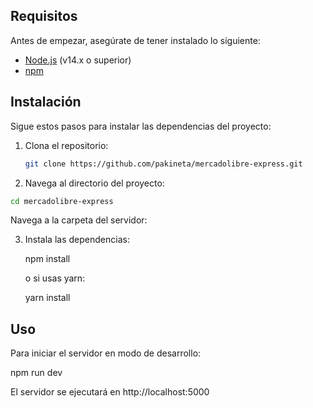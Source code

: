 
## Requisitos

Antes de empezar, asegúrate de tener instalado lo siguiente:

- [Node.js](https://nodejs.org/) (v14.x o superior)
- [npm](https://www.npmjs.com/)

## Instalación

Sigue estos pasos para instalar las dependencias del proyecto:

1. Clona el repositorio:
   ```bash
   git clone https://github.com/pakineta/mercadolibre-express.git

2. Navega al directorio del proyecto:
```bash
cd mercadolibre-express
```
Navega a la carpeta del servidor:

3. Instala las dependencias:
  
   npm install

   o si usas yarn:
  
   yarn install

## Uso
Para iniciar el servidor en modo de desarrollo:

npm run dev

El servidor se ejecutará en http://localhost:5000